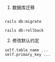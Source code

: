 1. 数据库迁移
```

rails db:migrate

rails db:rollback

```

2. 修改默认约定
```
self.table_name ...
self.primary_key ...
```
